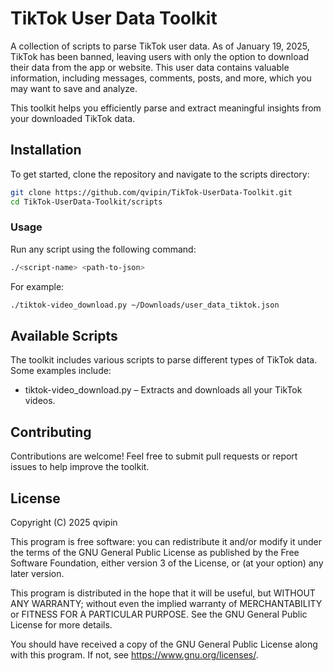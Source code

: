 # TikTok User Data Toolkit

A collection of scripts to parse TikTok user data. As of January 19, 2025, TikTok has been banned, leaving users with only the option to download their data from the app or website. This user data contains valuable information, including messages, comments, posts, and more, which you may want to save and analyze.

This toolkit helps you efficiently parse and extract meaningful insights from your downloaded TikTok data.

## Installation

To get started, clone the repository and navigate to the scripts directory:

```bash
git clone https://github.com/qvipin/TikTok-UserData-Toolkit.git
cd TikTok-UserData-Toolkit/scripts
```

### Usage

Run any script using the following command:

```bash
./<script-name> <path-to-json>
```

For example:

```bash
./tiktok-video_download.py ~/Downloads/user_data_tiktok.json
```

## Available Scripts

The toolkit includes various scripts to parse different types of TikTok data. Some examples include:

- tiktok-video_download.py – Extracts and downloads all your TikTok videos.

## Contributing

Contributions are welcome! Feel free to submit pull requests or report issues to help improve the toolkit.

## License

Copyright (C) 2025 qvipin

This program is free software: you can redistribute it and/or modify
it under the terms of the GNU General Public License as published by
the Free Software Foundation, either version 3 of the License, or
(at your option) any later version.

This program is distributed in the hope that it will be useful,
but WITHOUT ANY WARRANTY; without even the implied warranty of
MERCHANTABILITY or FITNESS FOR A PARTICULAR PURPOSE.  See the
GNU General Public License for more details.

You should have received a copy of the GNU General Public License
along with this program.  If not, see <https://www.gnu.org/licenses/>.

